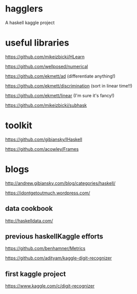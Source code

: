 hagglers
===

A haskell kaggle project

useful libraries
===

https://github.com/mikeizbicki/HLearn

https://github.com/wellposed/numerical

https://github.com/ekmett/ad (differentiate anything!)

https://github.com/ekmett/discrimination (sort in linear time!!)

https://github.com/ekmett/linear (I'm sure it's fancy!)

https://github.com/mikeizbicki/subhask


toolkit
===

https://github.com/gibiansky/IHaskell

https://github.com/acowley/Frames

blogs
===

http://andrew.gibiansky.com/blog/categories/haskell/

https://idontgetoutmuch.wordpress.com/

data cookbook
---
http://haskelldata.com/

previous haskellKaggle efforts
---
https://github.com/benhamner/Metrics

https://github.com/adityam/kaggle-digit-recognizer

first kaggle project
---

https://www.kaggle.com/c/digit-recognizer


